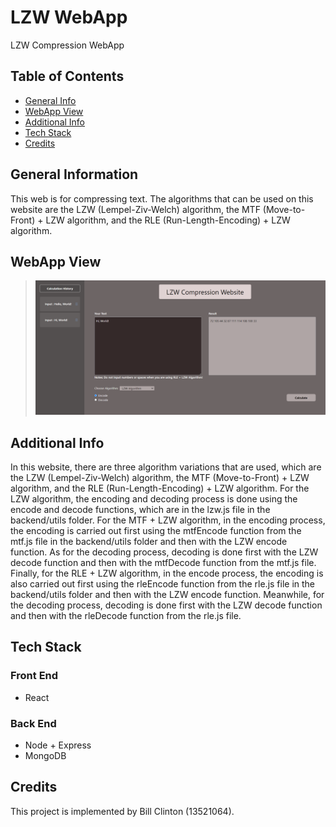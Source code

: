 # LZW WebApp
LZW Compression WebApp
<br />

## Table of Contents
* [General Info](#general-information)
* [WebApp View](#webapp-view)
* [Additional Info](#additional-info)
* [Tech Stack](#tech-stack)
* [Credits](#credits)

## General Information
This web is for compressing text. The algorithms that can be used on this website are the LZW (Lempel-Ziv-Welch) algorithm, the MTF (Move-to-Front) + LZW algorithm, and the RLE (Run-Length-Encoding) + LZW algorithm.

## WebApp View
> ![Main View](./frontend/screenshot/screenshot.png)

## Additional Info
In this website, there are three algorithm variations that are used, which are the LZW (Lempel-Ziv-Welch) algorithm, the MTF (Move-to-Front) + LZW algorithm, and the RLE (Run-Length-Encoding) + LZW algorithm. For the LZW algorithm, the encoding and decoding process is done using the encode and decode functions, which are in the lzw.js file in the backend/utils folder. For the MTF + LZW algorithm, in the encoding process, the encoding is carried out first using the mtfEncode function from the mtf.js file in the backend/utils folder and then with the LZW encode function. As for the decoding process, decoding is done first with the LZW decode function and then with the mtfDecode function from the mtf.js file. Finally, for the RLE + LZW algorithm, in the encode process, the encoding is also carried out first using the rleEncode function from the rle.js file in the backend/utils folder and then with the LZW encode function. Meanwhile, for the decoding process, decoding is done first with the LZW decode function and then with the rleDecode function from the rle.js file.

## Tech Stack
### Front End
* React
### Back End
* Node + Express
* MongoDB

## Credits
This project is implemented by Bill Clinton (13521064).
